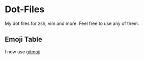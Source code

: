 # Dot-Files

My dot files for zsh, vim and more. Feel free to use any of them.

## Emoji Table

I now use [gitmoji](https://github.com/carloscuesta/gitmoji)
